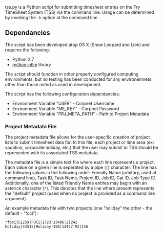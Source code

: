 tss.py is a Python script for submitting timesheet entries on the Fry TimeSheet System (TSS) via the command line.  Usage can be determined by invoking the `-h` option at the command line.

## Dependancies ##

The script has been developed atop OS X (Snow Leopard and Lion) and requires the following:

* Python 2.7
* [python-ntlm][ntlm] library

The script should function in other properly configured computing environments, but no testing has been conducted for any environemnets other than those noted as used in development.

The script has the following configuration dependancies:

* Environment Variable "USER" - Corpnet Username
* Environment Variable "ME_KEY" - Corpnet Password
* Environment Variable "PRJ_META_PATH" - Path to Project Metadata

### Project Metadata File ###

The project metadata file allows for the user-specific creation of project lists to submit timesheet data for.  In this file, each project or time area (ex: vacation, corporate holiday, etc.) that the user may submit to TSS should be represented with its associated TSS metadata.

The metadata file is a simple text file where each line represents a project.  Each value on a given line is seperated by a pipe (`|`) character.  The line has the following values in the following order: Friendly Name (arbitary, used at command line), Task ID, Task Name, Project ID, Job ID, Cat ID, Job Type ID.  Additionally, one of the listed Friendly Name entries may begin with an asterick character (`*`).  This denotes that the line where present represents the "default" project (used when no project is provided as a command line argument).

An example metadata file with two projects (one "holiday" the other - the default - "foci"):

    *foci|51259|FOCI|1723|13486|2|242
    holiday|53515|Holiday|166|13457|92|156




[ntlm]: http://code.google.com/p/python-ntlm/



